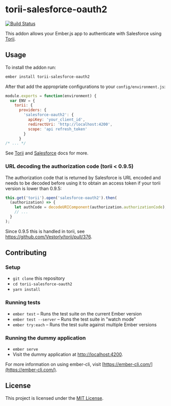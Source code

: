 # torii-salesforce-oauth2

[![Build Status](https://travis-ci.org/whatthewhat/torii-salesforce-oauth2.svg?branch=master)](https://travis-ci.org/whatthewhat/torii-salesforce-oauth2)

This addon allows your Ember.js app to authenticate with Salesforce using [Torii](https://github.com/Vestorly/torii).

## Usage

To install the addon run:

```bash
ember install torii-salesforce-oauth2
```

After that add the appropriate configurations to your `config/environment.js`:

```js
module.exports = function(environment) {
  var ENV = {
    torii: {
      providers: {
        'salesforce-oauth2': {
          apiKey: 'your_client_id',
          redirectUri: 'http://localhost:4200',
          scope: 'api refresh_token'
        }
      }
/* ... */
```

See [Torii](https://github.com/Vestorly/torii) and [Salesforce](https://developer.salesforce.com/docs/atlas.en-us.api_rest.meta/api_rest/intro_understanding_web_server_oauth_flow.htm) docs for more.


### URL decoding the authorization code (torii < 0.9.5)

The authorization code that is returned by Salesforce is URL encoded and needs to be decoded before using it to obtain an access token if your torii version is lower than 0.9.5:

```js
this.get('torii').open('salesforce-oauth2').then(
  (authorization) => {
    let authCode = decodeURIComponent(authorization.authorizationCode);
    // ...
  }
);
```

Since 0.9.5 this is handled in torii, see https://github.com/Vestorly/torii/pull/376.

## Contributing

### Setup

* `git clone` this repository
* `cd torii-salesforce-oauth2`
* `yarn install`

### Running tests

* `ember test` – Runs the test suite on the current Ember version
* `ember test --server` – Runs the test suite in "watch mode"
* `ember try:each` – Runs the test suite against multiple Ember versions

### Running the dummy application

* `ember serve`
* Visit the dummy application at [http://localhost:4200](http://localhost:4200).

For more information on using ember-cli, visit [https://ember-cli.com/](https://ember-cli.com/).

License
------------------------------------------------------------------------------

This project is licensed under the [MIT License](LICENSE.md).
